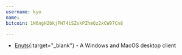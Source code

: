 ```yaml
---
username: kyo
name: 
bitcoin: 1N6ngH2bkjPH74iSZskPZhmQz2xCW97Cn8

---
```


* [Enuts](http://kyo5884.tk/enuts/){:target="_blank"} - A Windows and MacOS desktop client